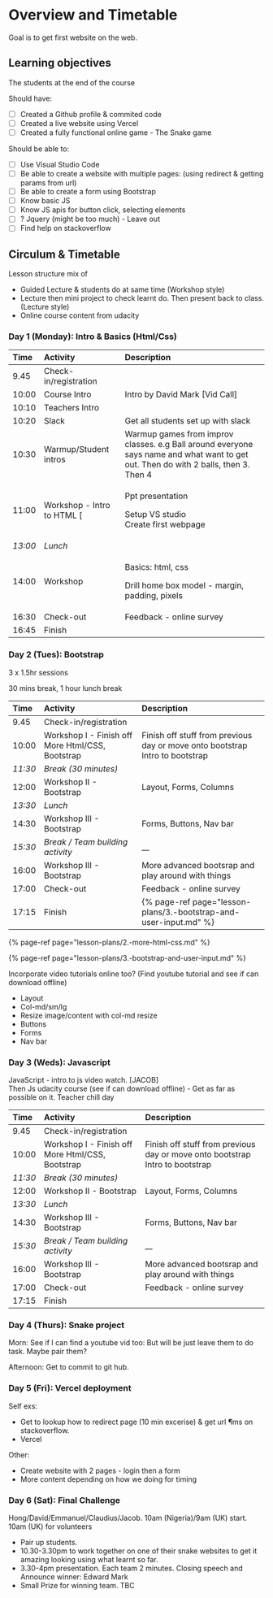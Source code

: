 # Overview and Timetable

Goal is to get first website on the web.

## Learning objectives

The students at the end of the course

Should have:

* [ ] Created a Github profile & commited code
* [ ] Created a live website using Vercel
* [ ] Created a fully functional online game - The Snake game

Should be able to:

* [ ] Use Visual Studio Code
* [ ] Be able to create a website with multiple pages: \(using redirect & getting params from url\)
* [ ] Be able to create a form using Bootstrap
* [ ] Know basic JS
* [ ] Know JS apis for button click, selecting elements
* [ ] ? Jquery \(might be too much\) - Leave out
* [ ] Find help on stackoverflow

## Circulum & Timetable

Lesson structure mix of

* Guided Lecture & students do at same time \(Workshop style\)
* Lecture then mini project to check learnt do. Then present back to class. \(Lecture style\)
* Online course content from udacity

### Day 1 \(Monday\): Intro & Basics \(Html/Css\)

<table>
  <thead>
    <tr>
      <th style="text-align:left">Time</th>
      <th style="text-align:left">Activity</th>
      <th style="text-align:left">Description</th>
    </tr>
  </thead>
  <tbody>
    <tr>
      <td style="text-align:left">9.45</td>
      <td style="text-align:left">Check-in/registration</td>
      <td style="text-align:left"></td>
    </tr>
    <tr>
      <td style="text-align:left">10:00</td>
      <td style="text-align:left">Course Intro</td>
      <td style="text-align:left">Intro by David Mark [Vid Call]</td>
    </tr>
    <tr>
      <td style="text-align:left">10:10</td>
      <td style="text-align:left">Teachers Intro</td>
      <td style="text-align:left"></td>
    </tr>
    <tr>
      <td style="text-align:left">10:20</td>
      <td style="text-align:left">Slack</td>
      <td style="text-align:left">Get all students set up with slack</td>
    </tr>
    <tr>
      <td style="text-align:left">10:30</td>
      <td style="text-align:left">Warmup/Student intros</td>
      <td style="text-align:left">Warmup games from improv classes. e.g Ball around everyone says name and
        what want to get out. Then do with 2 balls, then 3. Then 4</td>
    </tr>
    <tr>
      <td style="text-align:left">11:00</td>
      <td style="text-align:left">Workshop - Intro to HTML [</td>
      <td style="text-align:left">
        <p>Ppt presentation</p>
        <p>Setup VS studio
          <br />Create first webpage</p>
      </td>
    </tr>
    <tr>
      <td style="text-align:left"><em>13:00</em>
      </td>
      <td style="text-align:left"><em>Lunch</em>
      </td>
      <td style="text-align:left"></td>
    </tr>
    <tr>
      <td style="text-align:left">14:00</td>
      <td style="text-align:left">Workshop</td>
      <td style="text-align:left">
        <p>Basics: html, css</p>
        <p>Drill home box model - margin, padding, pixels</p>
      </td>
    </tr>
    <tr>
      <td style="text-align:left">16:30</td>
      <td style="text-align:left">Check-out</td>
      <td style="text-align:left">Feedback - online survey</td>
    </tr>
    <tr>
      <td style="text-align:left">16:45</td>
      <td style="text-align:left">Finish</td>
      <td style="text-align:left"></td>
    </tr>
  </tbody>
</table>

### Day 2 \(Tues\): Bootstrap

3 x 1.5hr sessions

30 mins break, 1 hour lunch break

| Time | Activity | Description |
| :--- | :--- | :--- |
| 9.45 | Check-in/registration |  |
| 10:00 | Workshop I - Finish off More Html/CSS, Bootstrap | Finish off stuff from previous day or move onto bootstrap Intro to bootstrap |
| _11:30_ | _Break \(30 minutes\)_ |  |
| 12:00 | Workshop II - Bootstrap | Layout, Forms, Columns |
| _13:30_ | _Lunch_ |  |
| 14:30 | Workshop III - Bootstrap | Forms, Buttons, Nav bar |
| _15:30_ | _Break / Team building activity_ | \_\_ |
| 16:00 | Workshop III - Bootstrap | More advanced bootsrap and play around with things |
| 17:00 | Check-out | Feedback - online survey |
| 17:15 | Finish | {% page-ref page="lesson-plans/3.-bootstrap-and-user-input.md" %} |

{% page-ref page="lesson-plans/2.-more-html-css.md" %}

{% page-ref page="lesson-plans/3.-bootstrap-and-user-input.md" %}

Incorporate video tutorials online too? \(Find youtube tutorial and see if can download offline\)

* Layout
* Col-md/sm/lg
* Resize image/content with col-md resize
* Buttons
* Forms
* Nav bar

### Day 3 \(Weds\): Javascript

JavaScript - intro.to js video watch. \[JACOB\]  
Then Js udacity course \(see if can download offline\) - Get as far as possible on it. Teacher chill day

| Time | Activity | Description |
| :--- | :--- | :--- |
| 9.45 | Check-in/registration |  |
| 10:00 | Workshop I - Finish off More Html/CSS, Bootstrap | Finish off stuff from previous day or move onto bootstrap Intro to bootstrap |
| _11:30_ | _Break \(30 minutes\)_ |  |
| 12:00 | Workshop II - Bootstrap | Layout, Forms, Columns |
| _13:30_ | _Lunch_ |  |
| 14:30 | Workshop III - Bootstrap | Forms, Buttons, Nav bar |
| _15:30_ | _Break / Team building activity_ | \_\_ |
| 16:00 | Workshop III - Bootstrap | More advanced bootsrap and play around with things |
| 17:00 | Check-out | Feedback - online survey |
| 17:15 | Finish |  |

### Day 4 \(Thurs\): Snake project

Morn: See if I can find a youtube vid too: But will be just leave them to do task. Maybe pair them?

Afternoon: Get to commit to git hub.

### Day 5 \(Fri\): Vercel deployment

Self exs:

* Get to lookup how to redirect page \(10 min excerise\) & get url ¶ms  on stackoverflow.  
* Vercel

Other:

* Create website with 2 pages - login then a form
* More content depending on how we doing for timing  

### Day 6 \(Sat\): Final Challenge

Hong/David/Emmanuel/Claudius/Jacob. 10am \(Nigeria\)/9am \(UK\) start. 10am \(UK\) for volunteers

* Pair up students.  
* 10.30-3.30pm to work together on one of their snake websites to get it amazing looking using what learnt so far.  
* 3.30-4pm presentation. Each team 2 minutes. Closing speech and Announce winner: Edward Mark  
* Small Prize for winning team. TBC  

